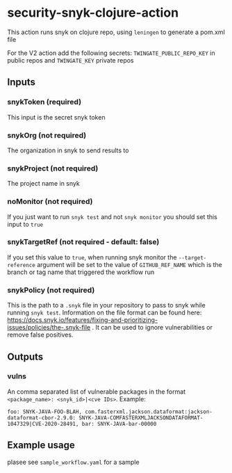 # security-snyk-clojure-action

This action runs snyk on clojure repo, using `leningen` to generate a pom.xml file

For the V2 action add the following secrets: `TWINGATE_PUBLIC_REPO_KEY` in public repos and `TWINGATE_KEY` private repos

## Inputs

### snykToken (required)
This input is the secret snyk token

### snykOrg (not required)
The organization in snyk to send results to

### snykProject (not required)
The project name in snyk

### noMonitor (not required)
If you just want to run `snyk test` and not `snyk monitor` you should set this input to `true`

### snykTargetRef (not required - default: false)
If you set this value to `true`, when running snyk monitor the `--target-reference` argument will be set to the value of `GITHUB_REF_NAME` which is the branch or tag name that triggered the workflow run

### snykPolicy (not required)
This is the path to a `.snyk` file in your repository to pass to snyk while running `snyk test`. Information on the file format can be found here: https://docs.snyk.io/features/fixing-and-prioritizing-issues/policies/the-.snyk-file . It can be used to ignore vulnerabilities or remove false positives.

## Outputs
### vulns
An comma separated list of vulnerable packages in the format `<package_name>: <snyk_id>|<cve IDs>`. Example:
```
foo: SNYK-JAVA-FOO-BLAH, com.fasterxml.jackson.dataformat:jackson-dataformat-cbor-2.9.0: SNYK-JAVA-COMFASTERXMLJACKSONDATAFORMAT-1047329|CVE-2020-28491, bar: SNYK-JAVA-bar-00000
```

## Example usage
plasee see `sample_workflow.yaml` for a sample
